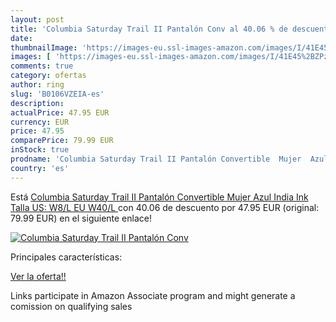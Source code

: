 ```yaml
---
layout: post
title: 'Columbia Saturday Trail II Pantalón Conv al 40.06 % de descuento'
date: 
thumbnailImage: 'https://images-eu.ssl-images-amazon.com/images/I/41E45%2BZPzwL._SL200_.jpg'
images: [ 'https://images-eu.ssl-images-amazon.com/images/I/41E45%2BZPzwL._SL200_.jpg' ]
comments: true
category: ofertas
author: ring
slug: 'B0106VZEIA-es'
description:
actualPrice: 47.95 EUR
currency: EUR
price: 47.95
comparePrice: 79.99 EUR
inStock: true
prodname: 'Columbia Saturday Trail II Pantalón Convertible  Mujer  Azul  India Ink   Talla US: W8/L  EU W40/L '
country: 'es'
---
```


Está [Columbia Saturday Trail II Pantalón Convertible  Mujer  Azul  India Ink   Talla US: W8/L  EU W40/L ](https://www.amazon.es/dp/B0106VZEIA/?tag=tolees-21) con 40.06 de descuento por 47.95 EUR (original: 79.99 EUR) en el siguiente enlace!

[![Columbia Saturday Trail II Pantalón Conv](https://images-eu.ssl-images-amazon.com/images/I/41E45%2BZPzwL._SL200_.jpg)](https://www.amazon.es/dp/B0106VZEIA/?tag=tolees-21)

Principales características:


[Ver la oferta!!](https://www.amazon.es/dp/B0106VZEIA/?tag=tolees-21)

Links participate in Amazon Associate program and might generate a comission on qualifying sales


